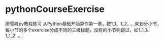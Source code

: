 # pythonCourseExercise
廖雪峰py教程练习
从Python基础开始算作第一章，按1_1、1_2……来划分小节，每小节的多个exercise分成不同的三级标题，没有的小节则跳过，如1_1_1、1_1_2……